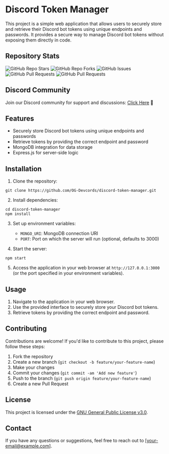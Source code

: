 # Discord Token Manager

This project is a simple web application that allows users to securely store and retrieve their Discord bot tokens using unique endpoints and passwords. It provides a secure way to manage Discord bot tokens without exposing them directly in code.

## Repository Stats

![GitHub Repo Stars](https://img.shields.io/github/stars/noreplyui5/Web-Terminal?style=for-the-badge)
![GitHub Repo Forks](https://img.shields.io/github/forks/noreplyui5/Web-Terminal?style=for-the-badge)
![GitHub Issues](https://img.shields.io/github/issues/noreplyui5/Web-Terminal?style=for-the-badge)
![GitHub Pull Requests](https://img.shields.io/github/issues-pr/noreplyui5/Web-Terminal?style=for-the-badge)
![GitHub Pull Requests](https://img.shields.io/github/license/noreplyui5/Web-Terminal?style=for-the-badge)

## Discord Community

Join our Discord community for support and discussions: [Click Here](https://discord.gg/Pv8WgVQrwY) 🙂
## Features

- Securely store Discord bot tokens using unique endpoints and passwords
- Retrieve tokens by providing the correct endpoint and password
- MongoDB integration for data storage
- Express.js for server-side logic

## Installation

1. Clone the repository:

```
git clone https://github.com/OG-Devcords/discord-token-manager.git
```

2. Install dependencies:

```
cd discord-token-manager
npm install
```

3. Set up environment variables:

   - `MONGO_URI`: MongoDB connection URI
   - `PORT`: Port on which the server will run (optional, defaults to 3000)

4. Start the server:

```
npm start
```

5. Access the application in your web browser at `http://127.0.0.1:3000` (or the port specified in your environment variables).

## Usage

1. Navigate to the application in your web browser.
2. Use the provided interface to securely store your Discord bot tokens.
3. Retrieve tokens by providing the correct endpoint and password.

## Contributing

Contributions are welcome! If you'd like to contribute to this project, please follow these steps:

1. Fork the repository
2. Create a new branch (`git checkout -b feature/your-feature-name`)
3. Make your changes
4. Commit your changes (`git commit -am 'Add new feature'`)
5. Push to the branch (`git push origin feature/your-feature-name`)
6. Create a new Pull Request

## License

This project is licensed under the [GNU General Public License v3.0](LICENSE).

## Contact

If you have any questions or suggestions, feel free to reach out to [your-email@example.com].
